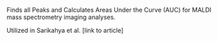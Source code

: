 Finds all Peaks and Calculates Areas Under the Curve (AUC) for MALDI mass spectrometry imaging analyses.

Utilized in Sarikahya et al. [link to article]


